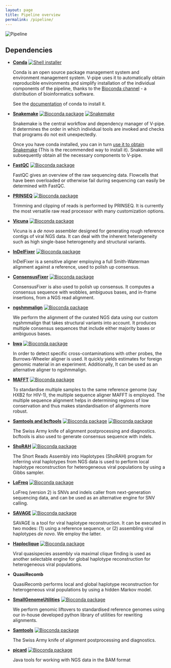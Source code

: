 ```yaml
---
layout: page
title: Pipeline overview
permalink: /pipeline/
---
```



![Pipeline](../img/pipeline.svg)


## Dependencies

- **[Conda](https://conda.io/docs/index.html)**
  [![Shell installer](https://img.shields.io/badge/bash-installer-lightgrey.svg?style=flat)](https://conda.io/miniconda.html)

  Conda is an open source package management system and environment management system. V-pipe uses it to automatically obtain reproducible environments and simplify installation of the individual components of the pipeline, thanks to the [Bioconda channel](https://bioconda.github.io) - a distribution of bioinformatics software.

  See the [documentation](http://conda.io/docs/install/quick.html) of conda to install it.

- **[Snakemake](https://snakemake.github.io/)**
  [![Bioconda package](https://img.shields.io/conda/dn/bioconda/snakemake.svg?label=Bioconda)](https://bioconda.github.io/recipes/snakemake/README.html)
  [![Snakemake](https://img.shields.io/badge/snakemake-≥4.8.0-brightgreen.svg?style=flat)](https://snakemake.github.io/)

  Snakemake is the central workflow and dependency manager of V-pipe. It determines the order in which individual tools are invoked and checks that programs do not exit unexpectedly.

  Once you have conda installed, you can in turn [use it to obtain Snakemake](https://snakemake.readthedocs.io/en/stable/getting_started/installation.html#installation-via-conda)
  (This is the recommended way to install it). Snakemake will subsequently obtain all the necessary components to V-pipe.

- **[FastQC](https://www.bioinformatics.babraham.ac.uk/projects/fastqc/)**
  [![Bioconda package](https://img.shields.io/conda/dn/bioconda/fastqc.svg?label=Bioconda)](https://bioconda.github.io/recipes/fastqc/README.html)

  FastQC gives an overview of the raw sequencing data. Flowcells that have been overloaded or otherwise fail during sequencing can easily be determined with FastQC.

- **[PRINSEQ](http://prinseq.sourceforge.net/)**
  [![Bioconda package](https://img.shields.io/conda/dn/bioconda/prinseq.svg?label=Bioconda)](https://bioconda.github.io/recipes/prinseq/README.html)

  Trimming and clipping of reads is performed by PRINSEQ. It is currently the most versatile raw read processor with many customization options.

- **[Vicuna](https://www.broadinstitute.org/viral-genomics/vicuna)**
  [![Bioconda package](https://img.shields.io/conda/dn/bioconda/mvicuna.svg?label=Bioconda)](https://bioconda.github.io/recipes/mvicuna/README.html)

  Vicuna is a *de novo* assembler designed for generating rough reference contigs of viral NGS data. It can deal with the inherent heterogeneity such as high single-base heterogeneity and structural variants.

- **[InDelFixer](https://github.com/cbg-ethz/InDelFixer)**
  [![Bioconda package](https://img.shields.io/conda/dn/bioconda/indelfixer.svg?label=Bioconda)](https://bioconda.github.io/recipes/indelfixer/README.html)

  InDelFixer is a sensitive aligner employing a full Smith-Waterman alignment against a reference, used to polish up consensus.

- **[ConsensusFixer](https://github.com/cbg-ethz/ConsensusFixer)**
  [![Bioconda package](https://img.shields.io/conda/dn/bioconda/consensusfixer.svg?label=Bioconda)](https://bioconda.github.io/recipes/consensusfixer/README.html)

  ConsensusFixer is also used to polish up consensus. It computes a consensus sequence with wobbles, ambiguous bases, and in-frame insertions, from a NGS read alignment.

- **[ngshmmalign](https://github.com/cbg-ethz/ngshmmalign)**
  [![Bioconda package](https://img.shields.io/conda/dn/bioconda/ngshmmalign.svg?label=Bioconda)](https://bioconda.github.io/recipes/ngshmmalign/README.html)

  We perform the alignment of the curated NGS data using our custom ngshmmalign that takes structural variants into account. It produces multiple consensus sequences that include either majority bases or ambiguous bases.

- **[bwa](https://github.com/lh3/bwa)**
  [![Bioconda package](https://img.shields.io/conda/dn/bioconda/bwa.svg?label=Bioconda)](https://bioconda.github.io/recipes/bwa/README.html)

  In order to detect specific cross-contaminations with other probes, the Burrows-Wheeler aligner is used. It quickly yields estimates for foreign genomic material in an experiment.
  Additionally, It can be used as an alternative aligner to ngshmmalign.

- **[MAFFT](http://mafft.cbrc.jp/alignment/software/)**
  [![Bioconda package](https://img.shields.io/conda/dn/bioconda/mafft.svg?label=Bioconda)](https://bioconda.github.io/recipes/mafft/README.html)

  To standardise multiple samples to the same reference genome (say HXB2 for HIV-1), the multiple sequence aligner MAFFT is employed. The multiple sequence alignment helps in determining regions of low conservation and thus makes standardisation of alignments more robust.

- **[Samtools and bcftools](https://www.htslib.org/)**
  [![Bioconda package](https://img.shields.io/conda/dn/bioconda/samtools.svg?label=Bioconda)](https://bioconda.github.io/recipes/samtools/README.html)
  [![Bioconda package](https://img.shields.io/conda/dn/bioconda/bcftools.svg?label=Bioconda)](https://bioconda.github.io/recipes/bcftools/README.html)

  The Swiss Army knife of alignment postprocessing and diagnostics. bcftools is also used to generate consensus sequence with indels.

- **[ShoRAH](https://github.com/cbg-ethz/shorah)**
  [![Bioconda package](https://img.shields.io/conda/dn/bioconda/shorah.svg?label=Bioconda)](https://bioconda.github.io/recipes/shorah/README.html)

  The Short Reads Assembly into Haplotypes (ShoRAH) program for inferring viral haplotypes from NGS data is used to perform local haplotype reconstruction for heterogeneous viral populations by using a Gibbs sampler.

- **[LoFreq](https://csb5.github.io/lofreq/)**
  [![Bioconda package](https://img.shields.io/conda/dn/bioconda/lofreq.svg?label=Bioconda)](https://bioconda.github.io/recipes/lofreq/README.html)

  LoFreq (version 2) is SNVs and indels caller from next-generation sequencing data, and can be used as an alternative engine for SNV calling.

- **[SAVAGE](https://bitbucket.org/jbaaijens/savage)**
  [![Bioconda package](https://img.shields.io/conda/dn/bioconda/savage.svg?label=Bioconda)](https://bioconda.github.io/recipes/savage/README.html)

  SAVAGE is a tool for viral haplotype reconstruction. It can be executed in two modes: (1) using a reference sequence, or (2) assembling viral haplotypes *de novo*. We employ the latter.

- **[Haploclique](https://github.com/cbg-ethz/haploclique)**
  [![Bioconda package](https://img.shields.io/conda/dn/bioconda/haploclique.svg?label=Bioconda)](https://bioconda.github.io/recipes/haploclique/README.html)

  Viral quasispecies assembly via maximal clique finding is used as another selectable engine for global haplotype reconstruction for heterogeneous viral populations.

- **QuasiRecomb**

  QuasiRecomb performs local and global haplotype reconstruction for heterogeneous viral populations by using a hidden Markov model.

- **[SmallGenomeUtilities](https://github.com/cbg-ethz/smallgenomeutilities)**
  [![Bioconda package](https://img.shields.io/conda/dn/bioconda/smallgenomeutilities.svg?label=Bioconda)](https://bioconda.github.io/recipes/smallgenomeutilities/README.html)

  We perform genomic liftovers to standardised reference genomes using our in-house developed python library of utilities for rewriting alignments.

- **[Samtools](https://github.com/samtools/samtools)**
  [![Bioconda package](https://img.shields.io/conda/dn/bioconda/samtools.svg?label=Bioconda)](https://bioconda.github.io/recipes/samtools/README.html)

  The Swiss Army knife of alignment postprocessing and diagnostics.

- **[picard](https://broadinstitute.github.io/picard/)**
  [![Bioconda package](https://img.shields.io/conda/dn/bioconda/picard.svg?label=Bioconda)](https://bioconda.github.io/recipes/picard/README.html)

  Java tools for working with NGS data in the BAM format
